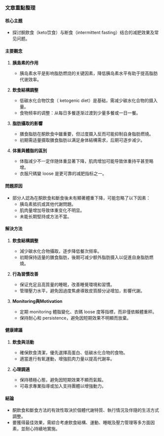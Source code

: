 ### 文章重點整理

#### 核心主題
- 探讨酮飲食（keto饮食）与断食（intermittent fasting）结合的减肥效果及常见问题。

#### 主要觀念
1. **胰島素的作用**  
   - 胰岛素水平是影响脂肪燃烧的关键因素，降低胰岛素水平有助于提高脂肪代谢效率。
   
2. **飲食結構調整**  
   - 低碳水化合物饮食（ ketogenic diet）是基础，需减少碳水化合物的摄入量。  
   - 食物频率的调整：从每日多餐逐渐过渡到少量多餐或一日一餐。

3. **脂肪攝取的影響**  
   - 膳食脂肪在酮飲食中雖重要，但过度摄入反而可能抑制自身脂肪燃燒。  
   - 初期需适量摄取膳食脂肪以满足身体結構需求，后期可逐步减少。

4. **体重與體脂的區別**  
   - 体脂减少不一定伴随体重显著下降，肌肉增加可能导致体重持平甚至略增。  
   - 衣服尺碼變 loose 是更可靠的减肥指标之一。

#### 問題原因
- 部分人認為在酮飲食和斷食後未有顯著體重下降，可能忽略了以下因素：
  - 胰岛素抵抗或其他代謝問題。  
  - 肌肉量增加导致体重变化不明显。
  - 未能长期堅持或方法不當。

#### 解決方法
1. **飲食結構調整**  
   - 減少碳水化合物攝取，逐步降低餐次频率。  
   - 初期保持适量的膳食脂肪，後期可减少额外脂肪摄入以促進自身脂肪燃燒。

2. **行為習慣改善**  
   - 保证充足且高質量的睡眠，改善睡覺環境和習慣。  
   - 管理壓力水平，避免因過度焦慮導致皮質醇分泌增加，影響代謝。

3. **Monitoring與Motivation**  
   - 定期 monitoring 體脂變化、衣碼 loose 度等指標，而非僅依賴體重秤。  
   - 保持耐心和 persistence，避免因短期效果不明顯而放棄。

#### 健康建議
1. **飲食與活動**  
   - 確保飲食清潔，優先選擇高蛋白、低碳水化合物的食物。  
   - 適當進行有氧運動，增強肌肉力量以提高代謝率。

2. **心理調適**  
   - 保持積極心態，避免因短期效果不顯而氣餒。  
   - 可尋求專業指導或加入支持團體以增強動力。

#### 結論
- 酮飲食和斷食方法的有效性取決於個體代謝特質、執行情況及伴隨的生活方式調整。  
- 要獲得最佳效果，需綜合考慮飲食結構、運動、睡眠及壓力管理等多方面因素，並耐心持續地實施。